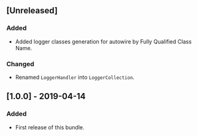 ## [Unreleased]
### Added
- Added logger classes generation for autowire by Fully Qualified Class Name.
### Changed
- Renamed `LoggerHandler` into `LoggerCollection`.

## [1.0.0] - 2019-04-14
### Added
- First release of this bundle.
